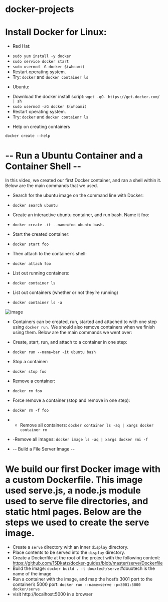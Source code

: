 # docker-projects

# Install Docker for Linux:

* Red Hat:
- `sudo yum install -y docker`
- `sudo service docker start`
- `sudo usermod -G docker $(whoami)`
- Restart operating system.
- Try: `docker` and `docker container ls`

* Ubuntu:
- Download the docker install script: `wget -qO- https://get.docker.com/ | sh`
- `sudo usermod -aG docker $(whoami)`
- Restart operating system.
- Try: `docker` and `docker contaienr ls`


* Help on creating containers 

`docker create --help `


# -- Run a Ubuntu Container and a Container Shell --

In this video, we created our first Docker container, and ran a shell within it. Below are the main commands that we used.

* Search for the ubuntu image on the command line with Docker:
- `docker search ubuntu`

* Create an interactive ubuntu container, and run bash. Name it foo:
- `docker create -it --name=foo ubuntu bash.`

* Start the created container:
- `docker start foo`

* Then attach to the container’s shell:
- `docker attach foo`

* List out running containers:
- `docker container ls`
* List out containers (whether or not they’re running)
- `docker container ls -a`

![image](https://user-images.githubusercontent.com/71001536/174623832-9e22162f-807e-43bb-b5e3-d2f9502994c7.png)

* Containers can be created, run, started and attached to with one step using `docker run.` We should also remove containers when we finish using them. Below are the main commands we went over:

* Create, start, run, and attach to a container in one step:
- `docker run --name=bar -it ubuntu bash`

* Stop a container:
- `docker stop foo`
* Remove a container:
- `docker rm foo`
* Force remove a container (stop and remove in one step):
- `docker rm -f foo`
* - Remove all containers:
`docker container ls -aq | xargs docker container rm`
* -Remove all images:
`docker image ls -aq | xargs docker rmi -f`

* -- Build a File Server Image --

#  We build our first Docker image with a custom Dockerfile. This image used serve.js, a node.js module used to serve file directories, and static html pages. Below are the steps we used to create the serve image.

- Create a `serve` directory with an inner `display` directory.
- Place contents to be served into the `display` directory.
- Create a Dockerfile at the root of the project with the following content:
https://github.com/15Dkatz/docker-guides/blob/master/serve/Dockerfile
- Build the image: 
`docker build . -t douxtech/serve`  #douxtech is the name of the image
- Run a container with the image, and map the host’s 3001 port to the container’s 5000 port: 
`docker run --name=serve -p=3001:5000 docker/serve`
- visit http://localhost:5000 in a browser


